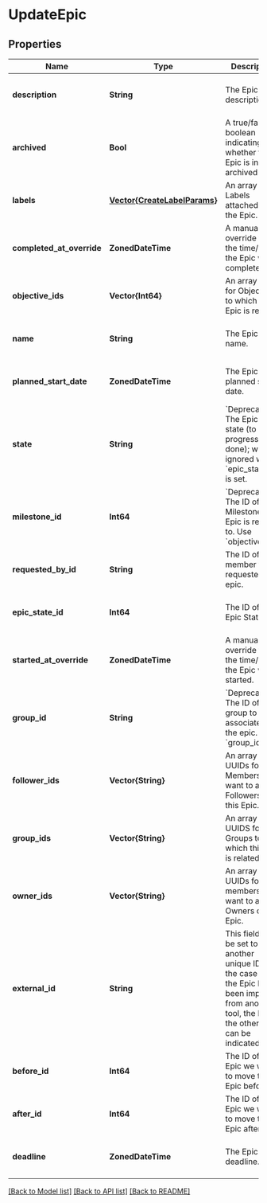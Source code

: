 # UpdateEpic


## Properties
Name | Type | Description | Notes
------------ | ------------- | ------------- | -------------
**description** | **String** | The Epic&#39;s description. | [optional] [default to nothing]
**archived** | **Bool** | A true/false boolean indicating whether the Epic is in archived state. | [optional] [default to nothing]
**labels** | [**Vector{CreateLabelParams}**](CreateLabelParams.md) | An array of Labels attached to the Epic. | [optional] [default to nothing]
**completed_at_override** | **ZonedDateTime** | A manual override for the time/date the Epic was completed. | [optional] [default to nothing]
**objective_ids** | **Vector{Int64}** | An array of IDs for Objectives to which this Epic is related. | [optional] [default to nothing]
**name** | **String** | The Epic&#39;s name. | [optional] [default to nothing]
**planned_start_date** | **ZonedDateTime** | The Epic&#39;s planned start date. | [optional] [default to nothing]
**state** | **String** | &#x60;Deprecated&#x60; The Epic&#39;s state (to do, in progress, or done); will be ignored when &#x60;epic_state_id&#x60; is set. | [optional] [default to nothing]
**milestone_id** | **Int64** | &#x60;Deprecated&#x60; The ID of the Milestone this Epic is related to. Use &#x60;objective_ids&#x60;. | [optional] [default to nothing]
**requested_by_id** | **String** | The ID of the member that requested the epic. | [optional] [default to nothing]
**epic_state_id** | **Int64** | The ID of the Epic State. | [optional] [default to nothing]
**started_at_override** | **ZonedDateTime** | A manual override for the time/date the Epic was started. | [optional] [default to nothing]
**group_id** | **String** | &#x60;Deprecated&#x60; The ID of the group to associate with the epic. Use &#x60;group_ids&#x60;. | [optional] [default to nothing]
**follower_ids** | **Vector{String}** | An array of UUIDs for any Members you want to add as Followers on this Epic. | [optional] [default to nothing]
**group_ids** | **Vector{String}** | An array of UUIDS for Groups to which this Epic is related. | [optional] [default to nothing]
**owner_ids** | **Vector{String}** | An array of UUIDs for any members you want to add as Owners on this Epic. | [optional] [default to nothing]
**external_id** | **String** | This field can be set to another unique ID. In the case that the Epic has been imported from another tool, the ID in the other tool can be indicated here. | [optional] [default to nothing]
**before_id** | **Int64** | The ID of the Epic we want to move this Epic before. | [optional] [default to nothing]
**after_id** | **Int64** | The ID of the Epic we want to move this Epic after. | [optional] [default to nothing]
**deadline** | **ZonedDateTime** | The Epic&#39;s deadline. | [optional] [default to nothing]


[[Back to Model list]](../README.md#models) [[Back to API list]](../README.md#api-endpoints) [[Back to README]](../README.md)


